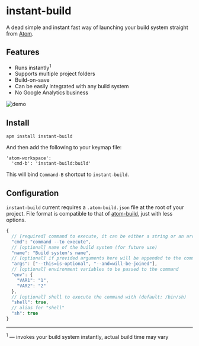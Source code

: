 # instant-build

A dead simple and instant fast way of launching your build system straight from [Atom](https://atom.io).

## Features

* Runs instantly<sup>1</sup>
* Supports multiple project folders
* Build-on-save
* Can be easily integrated with any build system
* No Google Analytics business

![demo](http://cl.ly/image/471V0B3H3g06/Screen%20Recording%202015-09-30%20at%2008.38%20AM.gif)

## Install

```
apm install instant-build
```

And then add the following to your keymap file:

```
'atom-workspace':
  'cmd-b': 'instant-build:build'
```

This will bind `Command-B` shortcut to `instant-build`.


## Configuration

`instant-build` current requires a `.atom-build.json` file at the root of your project.
File format is compatible to that of [atom-build](https://github.com/noseglid/atom-build),
just with less options.

```js
{
  // [required] command to execute, it can be either a string or an array, in any case it can contain command's arguments
  "cmd": "command --to execute",
  // [optional] name of the build system (for future use)
  "name": "Build system's name",
  // [optional] if provided arguments here will be appended to the command
  "args": ["--this=is-optional", "--and=will-be-joined"],
  // [optional] environment variables to be passed to the command
  "env": {
    "VAR1": "1",
    "VAR2": "2"
  },
  // [optional] shell to execute the command with (default: /bin/sh)
  "shell": true,
  // alias for "shell"
  "sh": true
}
```

---

<sup>1</sup> &mdash; invokes your build system instantly, actual build time may vary
